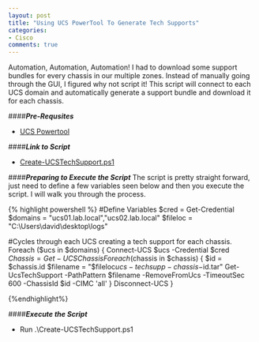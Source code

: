 ```yaml
---
layout: post
title: "Using UCS PowerTool To Generate Tech Supports"
categories:
- Cisco
comments: true
---
```

Automation, Automation, Automation! I had to download some support bundles for every chassis in our multiple zones. Instead of manually going through the GUI, I figured why not script it! This script will connect to each UCS domain and automatically generate a support bundle and download it for each chassis.

####***Pre-Requsites***
- [UCS Powertool](https://communities.cisco.com/docs/DOC-53838)

####***Link to Script***
- [Create-UCSTechSupport.ps1](https://github.com/dstamen/UCS-PowerTool/blob/master/Create-UCSTechSupport.ps1)

####***Preparing to Execute the Script***
The script is pretty straight forward, just need to define a few variables seen below and then you execute the script. I will walk you through the process.

{% highlight powershell %}
#Define Variables
$cred = Get-Credential
$domains = "ucs01.lab.local","ucs02.lab.local"
$fileloc = "C:\Users\david\desktop\logs\"

#Cycles through each UCS creating a tech support for each chassis.
Foreach ($ucs in $domains) {
Connect-UCS $ucs -Credential $cred
$Chassis = Get-UCSChassis
  Foreach ($chassis in $chassis) {
    $id = $chassis.id
    $filename = "$fileloc$ucs-techsupp-chassis-$id.tar"
    Get-UcsTechSupport -PathPattern $filename -RemoveFromUcs -TimeoutSec 600 -ChassisId $id -CIMC 'all'
  }
Disconnect-UCS
}

{%endhighlight%}

####***Execute the Script***
- Run .\Create-UCSTechSupport.ps1
